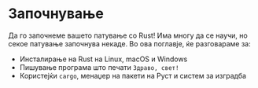# Започнување

Да го започнеме вашето патување со Rust! Има многу да се научи, но секое патување започнува
некаде. Во ова поглавје, ќе разговараме за:

* Инсталирање на Rust на Linux, macOS и Windows
* Пишување програма што печати `Здраво, свет!`
* Користејќи `cargo`, менаџер на пакети на Руст и систем за изградба